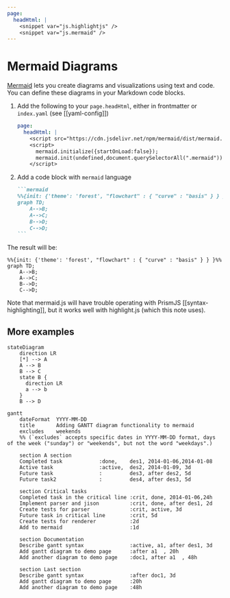 ```yaml
---
page:
  headHtml: |
    <snippet var="js.highlightjs" />
    <snippet var="js.mermaid" />
---
```


# Mermaid Diagrams

[Mermaid](https://mermaid-js.github.io/mermaid/#/) lets you create diagrams and visualizations using text and code. You can define these diagrams in your Markdown code blocks. 

1. Add the following to your `page.headHtml`, either in frontmatter or `index.yaml` (see [[yaml-config]])
    ```yaml
    page:
      headHtml: |
        <script src="https://cdn.jsdelivr.net/npm/mermaid/dist/mermaid.min.js"></script>
        <script>
          mermaid.initialize({startOnLoad:false});
          mermaid.init(undefined,document.querySelectorAll(".mermaid"));
        </script>
    ```
1. Add a code block with `mermaid` language
    ~~~markdown
    ```mermaid
    %%{init: {'theme': 'forest', "flowchart" : { "curve" : "basis" } } }%%
    graph TD;
        A-->B;
        A-->C;
        B-->D;
        C-->D;
    ```
    ~~~

The result will be:

```mermaid {.nohighlight}
%%{init: {'theme': 'forest', "flowchart" : { "curve" : "basis" } } }%%
graph TD;
    A-->B;
    A-->C;
    B-->D;
    C-->D;
```

Note that mermaid.js will have trouble operating with PrismJS [[syntax-highlighting]], but it works well with highlight.js (which this note uses).

## More examples

```mermaid {.nohighlight}
stateDiagram
    direction LR
    [*] --> A
    A --> B
    B --> C
    state B {
      direction LR
      a --> b
    }
    B --> D
```

```mermaid {.nohighlight}
gantt
    dateFormat  YYYY-MM-DD
    title       Adding GANTT diagram functionality to mermaid
    excludes    weekends
    %% (`excludes` accepts specific dates in YYYY-MM-DD format, days of the week ("sunday") or "weekends", but not the word "weekdays".)

    section A section
    Completed task            :done,    des1, 2014-01-06,2014-01-08
    Active task               :active,  des2, 2014-01-09, 3d
    Future task               :         des3, after des2, 5d
    Future task2              :         des4, after des3, 5d

    section Critical tasks
    Completed task in the critical line :crit, done, 2014-01-06,24h
    Implement parser and jison          :crit, done, after des1, 2d
    Create tests for parser             :crit, active, 3d
    Future task in critical line        :crit, 5d
    Create tests for renderer           :2d
    Add to mermaid                      :1d

    section Documentation
    Describe gantt syntax               :active, a1, after des1, 3d
    Add gantt diagram to demo page      :after a1  , 20h
    Add another diagram to demo page    :doc1, after a1  , 48h

    section Last section
    Describe gantt syntax               :after doc1, 3d
    Add gantt diagram to demo page      :20h
    Add another diagram to demo page    :48h
```